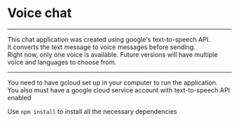 # Voice chat

---

This chat application was created using google's text-to-speech API.  
It converts the text message to voice messages before sending.  
Right now, only one voice is available. Future versions will have multiple voice and languages to choose from.

---

You need to have gcloud set up in your computer to run the application.  
You also must have a google cloud service account with text-to-speech API enabled

Use `npm install` to install all the necessary dependencies
